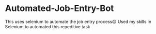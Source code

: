 # Automated-Job-Entry-Bot
This uses selenium to automate the job entry process😊
Used my skills in Selenium to automated this repeditive task
